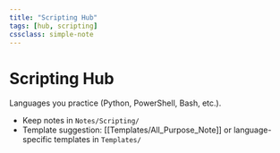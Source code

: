 ```yaml
---
title: "Scripting Hub"
tags: [hub, scripting]
cssclass: simple-note
---
```


# Scripting Hub

Languages you practice (Python, PowerShell, Bash, etc.).

- Keep notes in `Notes/Scripting/`
- Template suggestion: [[Templates/All_Purpose_Note]] or language-specific templates in `Templates/`
